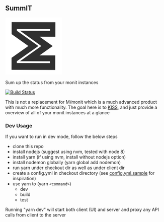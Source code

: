 ## SummIT 
![](client/public/apple-touch-icon.png) 

Sum up the status from your monit instances

[![Build Status](https://github.com/ashishpandey/summit/actions/workflows/main.yml/badge.svg)][T]

[T]: https://github.com/ashishpandey/summit/actions

This is not a replacement for M/monit which is a much advanced product with much more functionality. The goal here is to [KISS](https://en.wikipedia.org/wiki/KISS_principle), and just provide a overview of all of your monit instances at a glance

### Dev Usage

If you want to run in dev mode, follow the below steps
* clone this repo
* install nodejs (suggest using nvm, tested with node 8)
* install yarn (if using nvm, install without nodejs option)
* install nodemon globally (yarn global add nodemon)
* run yarn under checkout dir as well as under client dir
* create a config.yml in checkout directory (see [config.yml.sample](config.yml.sample) for inspiration)
* use yarn to (yarn `<command>`)
  * dev
  * build
  * test

Running "yarn dev" will start both client (UI) and server and proxy any API calls from client to the server
